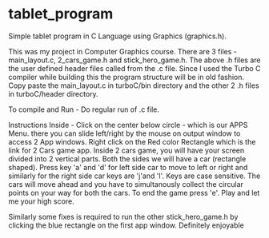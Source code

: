 # tablet_program
Simple tablet program in C Language using Graphics (graphics.h).

This was my project in Computer Graphics course.
There are 3 files - main_layout.c, 2_cars_game.h and stick_hero_game.h.
The above .h files are the user defined header files called from the .c file. Since I used the Turbo C compiler while building this the program structure will be in old fashion.
Copy paste the main_layout.c in turboC/bin directory and the other 2 .h files in turboC/header directory.
 

To compile and Run - 
Do regular run of .c file.

Instructions Inside - 
Click on the center below circle - which is our APPS Menu.
there you can slide left/right by the mouse on output window to access 2 App windows.
Right click on the Red color Rectangle which is the link for 2 Cars game app. Inside 2 cars game, you will have your screen divided into 2 vertical parts. Both the sides we will have a car (rectangle shaped). Press key 'a' and 'd' for left side car to move to left or right and similarly for the right side car keys are 'j'and 'l'. Keys are case sensitive.
The cars will move ahead and you have to simultanously collect the circular points on your way for both the cars.
To end the game press 'e'.
Play and let me your high score.

Similarly some fixes is required to run the other stick_hero_game.h by clicking the blue rectangle on the first app window.
Definitely enjoyable
